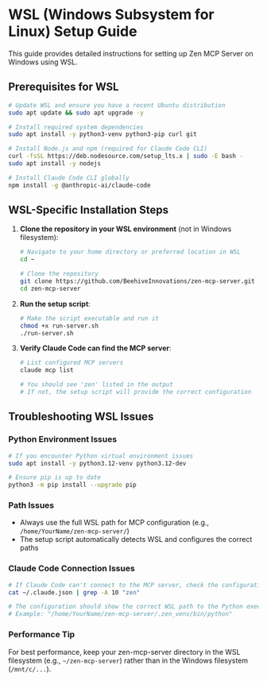 # WSL (Windows Subsystem for Linux) Setup Guide

This guide provides detailed instructions for setting up Zen MCP Server on Windows using WSL.

## Prerequisites for WSL

```bash
# Update WSL and ensure you have a recent Ubuntu distribution
sudo apt update && sudo apt upgrade -y

# Install required system dependencies
sudo apt install -y python3-venv python3-pip curl git

# Install Node.js and npm (required for Claude Code CLI)
curl -fsSL https://deb.nodesource.com/setup_lts.x | sudo -E bash -
sudo apt install -y nodejs

# Install Claude Code CLI globally
npm install -g @anthropic-ai/claude-code
```

## WSL-Specific Installation Steps

1. **Clone the repository in your WSL environment** (not in Windows filesystem):
   ```bash
   # Navigate to your home directory or preferred location in WSL
   cd ~
   
   # Clone the repository
   git clone https://github.com/BeehiveInnovations/zen-mcp-server.git
   cd zen-mcp-server
   ```

2. **Run the setup script**:
   ```bash
   # Make the script executable and run it
   chmod +x run-server.sh
   ./run-server.sh
   ```

3. **Verify Claude Code can find the MCP server**:
   ```bash
   # List configured MCP servers
   claude mcp list
   
   # You should see 'zen' listed in the output
   # If not, the setup script will provide the correct configuration
   ```

## Troubleshooting WSL Issues

### Python Environment Issues

```bash
# If you encounter Python virtual environment issues
sudo apt install -y python3.12-venv python3.12-dev

# Ensure pip is up to date
python3 -m pip install --upgrade pip
```

### Path Issues

- Always use the full WSL path for MCP configuration (e.g., `/home/YourName/zen-mcp-server/`)
- The setup script automatically detects WSL and configures the correct paths

### Claude Code Connection Issues

```bash
# If Claude Code can't connect to the MCP server, check the configuration
cat ~/.claude.json | grep -A 10 "zen"

# The configuration should show the correct WSL path to the Python executable
# Example: "/home/YourName/zen-mcp-server/.zen_venv/bin/python"
```

### Performance Tip

For best performance, keep your zen-mcp-server directory in the WSL filesystem (e.g., `~/zen-mcp-server`) rather than in the Windows filesystem (`/mnt/c/...`).